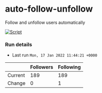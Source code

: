 # auto-follow-unfollow
Follow and unfollow users automatically

[![Script](https://github.com/fbiego/auto-follow-unfollow/actions/workflows/main.yml/badge.svg)](https://github.com/fbiego/auto-follow-unfollow/actions/workflows/main.yml)
### Run details
- Last run `Mon, 17 Jan 2022 11:44:21 +0000`

|  | Followers | Following |
| - | --------- | --------- |
| Current | 189 | 189 |
| Change | 0 | 1|

